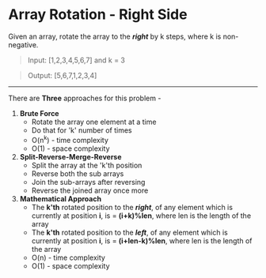 # Array Rotation - Right Side
Given an array, rotate the array to the ***right*** by k steps, where k is non-negative.

> Input: [1,2,3,4,5,6,7] and k = 3

> Output: [5,6,7,1,2,3,4]

***
There are **Three** approaches for this problem - 

1. **Brute Force**
    * Rotate the array one element at a time
    * Do that for 'k' number of times
    * O(n<sup>k</sup>) - time complexity
    * O(1) - space complexity
2. **Split-Reverse-Merge-Reverse**
    * Split the array at the 'k'th position
    * Reverse both the sub arrays
    * Join the sub-arrays after reversing
    * Reverse the joined array once more
3. **Mathematical Approach**
    * The **k'th** rotated position to the ***right***, of any element which is currently at position **i**, is = **(i+k)%len**, where len is the length of the array
    * The **k'th** rotated position to the ***left***, of any element which is currently at position **i**, is = **(i+len-k)%len**, where len is the length of the array
    * O(n) - time complexity
    * O(1) - space complexity

